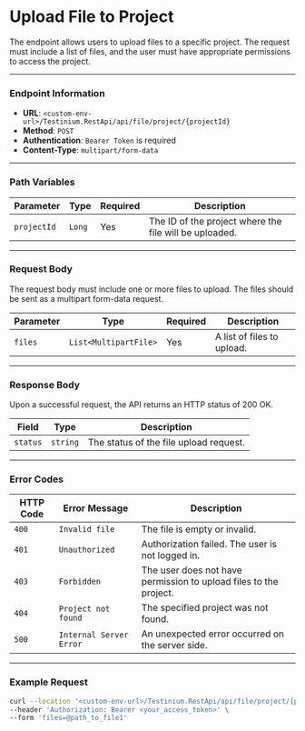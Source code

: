 # Upload File to Project

The endpoint allows users to upload files to a specific project. The request must include a list of files, and the user must have appropriate permissions to access the project.

***

### Endpoint Information

* **URL**: `<custom-env-url>/Testinium.RestApi/api/file/project/{projectId}`
* **Method**: `POST`
* **Authentication**: `Bearer Token` is required
* **Content-Type**: `multipart/form-data`

***

### Path Variables

| Parameter   | Type   | Required | Description                                            |
| ----------- | ------ | -------- | ------------------------------------------------------ |
| `projectId` | `Long` | Yes      | The ID of the project where the file will be uploaded. |

***

### Request Body

The request body must include one or more files to upload. The files should be sent as a multipart form-data request.

| Parameter | Type                  | Required | Description                |
| --------- | --------------------- | -------- | -------------------------- |
| `files`   | `List<MultipartFile>` | Yes      | A list of files to upload. |

***

### Response Body

Upon a successful request, the API returns an HTTP status of 200 OK.

| Field    | Type     | Description                            |
| -------- | -------- | -------------------------------------- |
| `status` | `string` | The status of the file upload request. |

***

### Error Codes

| HTTP Code | Error Message           | Description                                                       |
| --------- | ----------------------- | ----------------------------------------------------------------- |
| `400`     | `Invalid file`          | The file is empty or invalid.                                     |
| `401`     | `Unauthorized`          | Authorization failed. The user is not logged in.                  |
| `403`     | `Forbidden`             | The user does not have permission to upload files to the project. |
| `404`     | `Project not found`     | The specified project was not found.                              |
| `500`     | `Internal Server Error` | An unexpected error occurred on the server side.                  |

***

### Example Request

```bash
curl --location '<custom-env-url>/Testinium.RestApi/api/file/project/{projectId}' \
--header 'Authorization: Bearer <your_access_token>' \
--form 'files=@path_to_file1'

```
